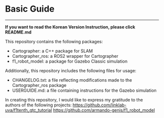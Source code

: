 # Basic Guide
---
**If you want to read the Korean Version Instruction, please click README.md**

This repository contains the following packages:
- Cartographer: a C++ package for SLAM
- Cartographer_ros: a ROS2 wrapper for Cartographer
- f1_robot_model: a package for Gazebo Classic simulation

Additionally, this repository includes the following files for usage:
- CHANGELOG.txt: a file reflecting modifications made to the Cartographer_ros package
- USERGUIDE.md: a file containing instructions for the Gazebo simulation

In creating this repository, I would like to express my gratitude to the authors of the following projects:
https://github.com/linklab-uva/f1tenth_gtc_tutorial
https://github.com/armando-genis/f1_robot_model
